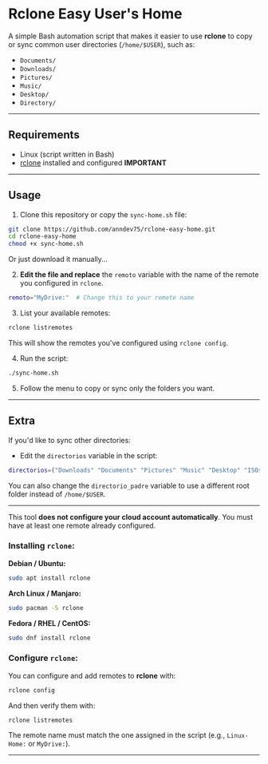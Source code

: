 # Rclone Easy User's Home

A simple Bash automation script that makes it easier to use **rclone** to copy or sync common user directories (`/home/$USER`), such as:

- `Documents/`
- `Downloads/`
- `Pictures/`
- `Music/`
- `Desktop/`
- `Directory/`

---

## Requirements

- Linux (script written in Bash)
- [rclone](https://rclone.org/) installed and configured     **IMPORTANT**

---

## Usage

1. Clone this repository or copy the `sync-home.sh` file:

```bash
git clone https://github.com/anndev75/rclone-easy-home.git
cd rclone-easy-home
chmod +x sync-home.sh
```
Or just download it manually...

2. **Edit the file and replace** the `remoto` variable with the name of the remote you configured in `rclone`.

```bash
remoto="MyDrive:"  # Change this to your remote name
```

3. List your available remotes:

```bash
rclone listremotes
```

This will show the remotes you've configured using `rclone config`.

4. Run the script:

```bash
./sync-home.sh
```

5. Follow the menu to copy or sync only the folders you want.

---

## Extra

If you'd like to sync other directories:

- Edit the `directorios` variable in the script:

```bash
directorios=("Downloads" "Documents" "Pictures" "Music" "Desktop" "ISOs" "YourNewDirectory")
```

You can also change the `directorio_padre` variable to use a different root folder instead of `/home/$USER`.

---

This tool **does not configure your cloud account automatically**.
You must have at least one remote already configured.

### Installing `rclone`:

**Debian / Ubuntu:**
```bash
sudo apt install rclone
```

**Arch Linux / Manjaro:**
```bash
sudo pacman -S rclone
```

**Fedora / RHEL / CentOS:**
```bash
sudo dnf install rclone
```

### Configure `rclone`:

You can configure and add remotes to **rclone** with:

```bash
rclone config
```

And then verify them with:

```bash
rclone listremotes
```

The remote name must match the one assigned in the script (e.g., `Linux-Home:` or `MyDrive:`).

---

